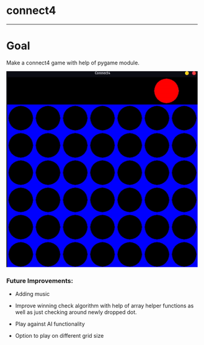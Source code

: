 # connect4

___

# Goal

 Make a connect4 game with help of pygame module.

![Gameplay](./connect4.gif)

### Future Improvements:

* Adding music

* Improve winning check algorithm with help of array helper functions as well as just checking around newly dropped dot.

* Play against AI functionality

* Option to play on different grid size

